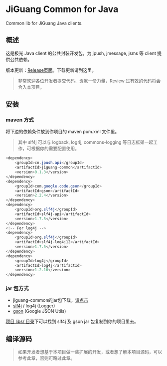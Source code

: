 # JiGuang Common for Java

Common lib for JiGuang Java clients. 

## 概述

这是极光 Java client 的公共封装开发包，为 jpush, jmessage, jsms 等 client 提供公共依赖。

版本更新：[Release页面](https://github.com/jpush/jiguang-java-client-common/releases)。下载更新请到这里。

> 非常欢迎各位开发者提交代码，贡献一份力量，Review 过有效的代码将会合入本项目。


## 安装

### maven 方式

将下边的依赖条件放到你项目的 maven pom.xml 文件里。
> 其中 slf4j 可以与 logback, log4j, commons-logging 等日志框架一起工作，可根据你的需要配置使用。

```Java
<dependency>
    <groupId>cn.jpush.api</groupId>
    <artifactId>jiguang-common</artifactId>
    <version>0.1.3</version>
</dependency>
<dependency>
	<groupId>com.google.code.gson</groupId>
	<artifactId>gson</artifactId>
	<version>2.2.4</version>
</dependency>
<dependency>
	<groupId>org.slf4j</groupId>
	<artifactId>slf4j-api</artifactId>
	<version>1.7.5</version>
</dependency>
<!-- For log4j -->
<dependency>
	<groupId>org.slf4j</groupId>
	<artifactId>slf4j-log4j12</artifactId>
	<version>1.7.5</version>
</dependency>
<dependency>
	<groupId>log4j</groupId>
	<artifactId>log4j</artifactId>
	<version>1.2.16</version>
</dependency>
```

### jar 包方式

* jiguang-common的jar包下载。[请点击](https://github.com/jpush/jiguang-java-client-common/releases)
* [slf4j](http://www.slf4j.org/) / log4j (Logger)
* [gson](https://code.google.com/p/google-gson/) (Google JSON Utils)

[项目 libs/ 目录](https://github.com/jpush/jiguang-java-client-common/tree/master/libs)下可以找到 slf4j 及 gson jar 包复制到你的项目里去。

## 编译源码

> 如果开发者想基于本项目做一些扩展的开发，或者想了解本项目源码，可以参考此章，否则可略过此章。

